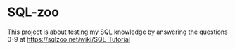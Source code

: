 # SQL-zoo
This project is about testing my SQL knowledge by answering the questions 0-9 at https://sqlzoo.net/wiki/SQL_Tutorial
